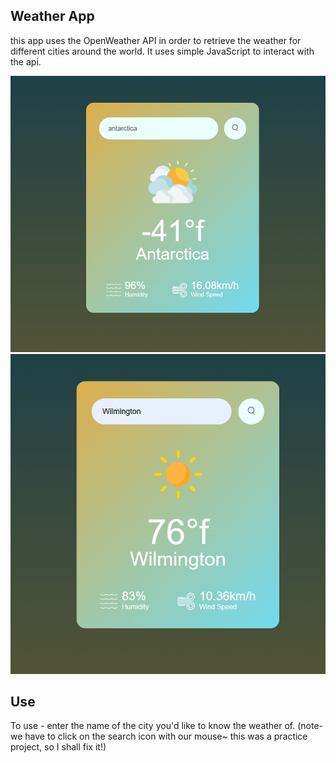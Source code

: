 ## Weather App
this app uses the OpenWeather API in order to retrieve the weather for different cities around the world. It uses simple JavaScript to interact with the api.

![app demo](<weather app2.png>) ![app demo](<weather app1.png>)
## Use

To use - enter the name of the city you'd like to know the weather of. (note- we have to click on the search icon with our mouse~ this was a practice project, so I shall fix it!)




